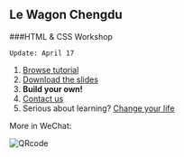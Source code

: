 ## Le Wagon Chengdu

###HTML & CSS Workshop

`Update: April 17`

1. [Browse tutorial](https://allenjsx.github.io/krspace/)
2. [Download the slides](https://github.com/allenjsx/krspace/...pdf)
3. **Build your own!**
3. [Contact us](mailto:chengdu@lewagon.org)
4. Serious about learning? [Change your life](http://www.lewagon.com/chengdu)

More in WeChat:

![QRcode](http://res.cloudinary.com/lewagonchengdu/image/upload/c_scale,w_150/v1492522139/ChengduOA-QR_zexjpe.jpg)

